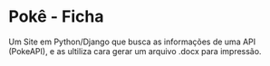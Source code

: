 # Pokê - Ficha

Um Site em Python/Django que busca as informações de uma API (PokeAPI), e as ultiliza cara gerar um arquivo .docx para impressão.


